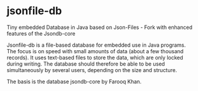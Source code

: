 # jsonfile-db
Tiny embedded Database in Java based on Json-Files - Fork with enhanced features of the Jsondb-core

Jsonfile-db is a file-based database for embedded use in Java programs. The focus is on speed with 
small amounts of data (about a few thousand records). It uses text-based files to store the data, 
which are only locked during writing. The database should therefore be able to be used simultaneously 
by several users, depending on the size and structure.

The basis is the database jsondb-core by Farooq Khan.
